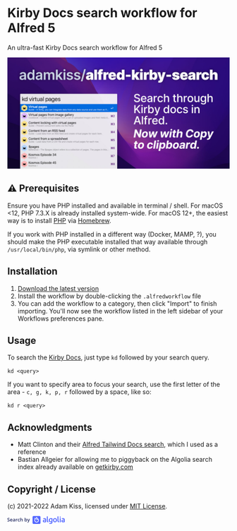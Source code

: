 # Kirby Docs search workflow for Alfred 5

An ultra-fast Kirby Docs search workflow for Alfred 5

![Screenshot](screenshot.jpg)

## ⚠️ Prerequisites

Ensure you have PHP installed and available in terminal / shell. For macOS <12, PHP 7.3.X is already installed system-wide. For macOS 12+, the easiest way is to install [PHP](https://formulae.brew.sh/formula/php) via [Homebrew](https://brew.sh).

If you work with PHP installed in a different way (Docker, MAMP, ?), you should make the PHP executable installed that way available through `/usr/local/bin/php`, via symlink or other method.

## Installation

1. [Download the latest version](https://github.com/adamkiss/alfred-kirby-search/releases)
2. Install the workflow by double-clicking the `.alfredworkflow` file
3. You can add the workflow to a category, then click "Import" to finish importing. You'll now see the workflow listed in the left sidebar of your Workflows preferences pane.

## Usage

To search the [Kirby Docs](https://getkirby.com/docs/guide), just type `kd` followed by your search query.

```
kd <query>
```

If you want to specify area to focus your search, use the first letter of the area - `c, g, k, p, r` followed by a space, like so:

```
kd r <query>
```

## Acknowledgments

- Matt Clinton and their [Alfred Tailwind Docs search](https://github.com/clnt/alfred-tailwindcss-docs), which I used as a reference
- Bastian Allgeier for allowing me to piggyback on the Algolia search index already available on [getkirby.com](https://getkirby.com)

## Copyright / License

(c) 2021-2022 Adam Kiss, licensed under [MIT License](https://github.com/adamkiss/alfred-kirby-search/blob/main/LICENSE).

![Search by Algolia](algolia.png)
